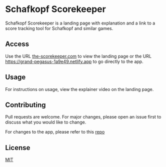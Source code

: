 # Schafkopf Scorekeeper

Schafkopf Scorekeeper is a landing page with explanation and a link to a score tracking tool for Schafkopf and similar games.

## Access

Use the URL [the-scorekeeper.com](https://the-scorekeeper.com) to view the landing page or the URL https://grand-pegasus-1a9e49.netlify.app to go directly to the app.


## Usage

For instructions on usage, view the explainer video on the landing page.

## Contributing

Pull requests are welcome. For major changes, please open an issue first
to discuss what you would like to change.

For changes to the app, please refer to this [repo]([url](https://github.com/felix-kocht/Schafkopf-Scorekeeper-App))

## License

[MIT](https://choosealicense.com/licenses/mit/)
